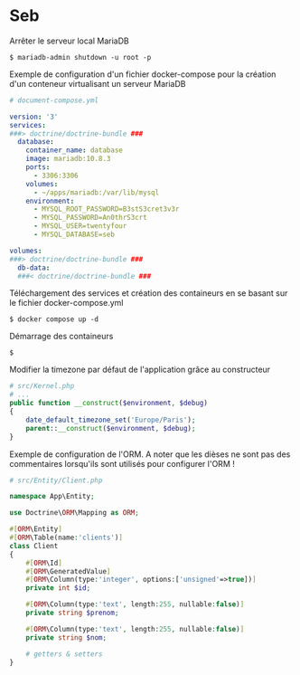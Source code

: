 # Seb

Arrêter le serveur local MariaDB

```
$ mariadb-admin shutdown -u root -p
```

Exemple de configuration d'un fichier docker-compose pour la création d'un conteneur virtualisant un serveur MariaDB

```YAML
# document-compose.yml

version: '3'
services:
###> doctrine/doctrine-bundle ###
  database:
    container_name: database
    image: mariadb:10.8.3
    ports:
      - 3306:3306
    volumes:
      - ~/apps/mariadb:/var/lib/mysql
    environment:
      - MYSQL_ROOT_PASSWORD=B3stS3cret3v3r
      - MYSQL_PASSWORD=An0thrS3crt
      - MYSQL_USER=twentyfour
      - MYSQL_DATABASE=seb

volumes:
###> doctrine/doctrine-bundle ###
  db-data:
  ###< doctrine/doctrine-bundle ###
```

Téléchargement des services et création des containeurs en se basant sur le fichier docker-compose.yml

```
$ docker compose up -d
```

Démarrage des containeurs

```
$
```

Modifier la timezone par défaut de l'application grâce au constructeur

```PHP
# src/Kernel.php
# ...
public function __construct($environment, $debug)
{
    date_default_timezone_set('Europe/Paris');
    parent::__construct($environment, $debug);
}
```

Exemple de configuration de l'ORM. A noter que les dièses ne sont pas des commentaires lorsqu'ils sont utilisés pour configurer l'ORM !

```PHP
# src/Entity/Client.php

namespace App\Entity;

use Doctrine\ORM\Mapping as ORM;

#[ORM\Entity]
#[ORM\Table(name:'clients')]
class Client
{
    #[ORM\Id]
    #[ORM\GeneratedValue]
    #[ORM\Column(type:'integer', options:['unsigned'=>true])]
    private int $id;

    #[ORM\Column(type:'text', length:255, nullable:false)]
    private string $prenom;

    #[ORM\Column(type:'text', length:255, nullable:false)]
    private string $nom;

    # getters & setters
}
```
